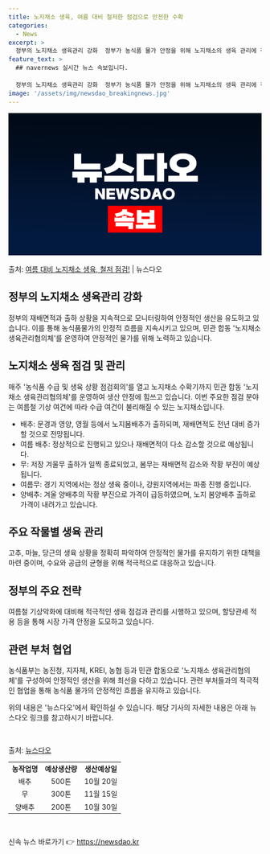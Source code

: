```yaml
---
title: 노지채소 생육, 여름 대비 철저한 점검으로 안전한 수확
categories:
  - News
excerpt: >
  정부의 노지채소 생육관리 강화  정부가 농식품 물가 안정을 위해 노지채소의 생육 관리에 적극 나섭니다. 이를…
feature_text: >
  ## navernews 실시간 뉴스 속보입니다.

  정부의 노지채소 생육관리 강화  정부가 농식품 물가 안정을 위해 노지채소의 생육 관리에 적극 나섭니다. 이를…
image: '/assets/img/newsdao_breakingnews.jpg'
---
```


![뉴스다오 속보](/assets/img/newsdao_breakingnews.jpg)

<p>출처: <a href="https://newsdao.kr/4195" rel="dofollow">여름 대비 노지채소 생육, 철저 점검!</a> | 뉴스다오</p>

<h2 data-ke-size="size26">정부의 노지채소 생육관리 강화</h2>
정부의 재배면적과 출하 상황을 지속적으로 모니터링하여 안정적인 생산을 유도하고 있습니다. 이를 통해 농식품물가의 안정적 흐름을 지속시키고 있으며, 민관 합동 '노지채소 생육관리협의체'를 운영하여 안정적인 물가를 위해 노력하고 있습니다.

<h2 data-ke-size="size26">노지채소 생육 점검 및 관리</h2>
매주 '농식품 수급 및 생육 상황 점검회의'를 열고 노지채소 수확기까지 민관 합동 '노지채소 생육관리협의체'를 운영하여 생산 안정에 힘쓰고 있습니다. 이번 주요한 점검 분야는 여름철 기상 여건에 따라 수급 여건이 불리해질 수 있는 노지채소입니다.

<ul>
  <li>배추: 문경과 영양, 영월 등에서 노지봄배추가 출하되며, 재배면적도 전년 대비 증가할 것으로 전망됩니다.</li>
  <li>여름 배추: 정상적으로 진행되고 있으나 재배면적이 다소 감소할 것으로 예상됩니다.</li>
  <li>무: 저장 겨울무 출하가 일찍 종료되었고, 봄무는 재배면적 감소와 작황 부진이 예상됩니다.</li>
  <li>여름무: 경기 지역에서는 정상 생육 중이나, 강원지역에서는 파종 진행 중입니다.</li>
  <li>양배추: 겨울 양배추의 작황 부진으로 가격이 급등하였으며, 노지 봄양배추 출하로 가격이 내려가고 있습니다.</li>
</ul>

<h2 data-ke-size="size26">주요 작물별 생육 관리</h2>
고추, 마늘, 당근의 생육 상황을 정확히 파악하여 안정적인 물가를 유지하기 위한 대책을 마련 중이며, 수요와 공급의 균형을 위해 적극적으로 대응하고 있습니다.

<h2 data-ke-size="size26">정부의 주요 전략</h2>
여름철 기상악화에 대비해 적극적인 생육 점검과 관리를 시행하고 있으며, 할당관세 적용 등을 통해 시장 가격 안정을 도모하고 있습니다.

<h2 data-ke-size="size26">관련 부처 협업</h2>
농식품부는 농진청, 지자체, KREI, 농협 등과 민관 합동으로 '노지채소 생육관리협의체'를 구성하여 안정적인 생산을 위해 최선을 다하고 있습니다. 관련 부처들과의 적극적인 협업을 통해 농식품 물가의 안정적인 흐름을 유지하고 있습니다.

위의 내용은 '뉴스다오'에서 확인하실 수 있습니다. 해당 기사의 자세한 내용은 아래 뉴스다오 링크를 참고하시기 바랍니다.

<p data-ke-size="size16">&nbsp;</p>

출처: [뉴스다오](https://newsdao.kr/4195)

<table>
  <tr>
    <td style="text-align: center; height: 17px;"><b>농작업명</b></td>
    <td style="text-align: center; height: 17px;"><b>예상생산량</b></td>
    <td style="text-align: center; height: 17px;"><b>생산예상일</b></td>
  </tr>
  <tr>
    <td style="text-align: center; height: 17px;">배추</td>
    <td style="text-align: center; height: 17px;">500톤</td>
    <td style="text-align: center; height: 17px;">10월 20일</td>
  </tr>
  <tr>
    <td style="text-align: center; height: 17px;">무</td>
    <td style="text-align: center; height: 17px;">300톤</td>
    <td style="text-align: center; height: 17px;">11월 15일</td>
  </tr>
  <tr>
    <td style="text-align: center; height: 17px;">양배추</td>
    <td style="text-align: center; height: 17px;">200톤</td>
    <td style="text-align: center; height: 17px;">10월 30일</td>
  </tr>
</table>
<p data-ke-size="size16">&nbsp;</p> 

신속 뉴스 바로가기 👉 <a href="https://newsdao.kr" rel="dofollow">https://newsdao.kr</a>


